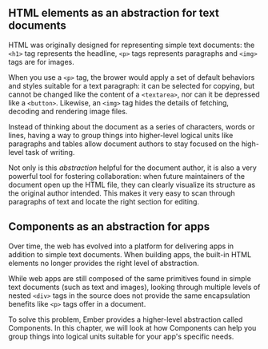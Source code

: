 ## HTML elements as an abstraction for text documents

HTML was originally designed for representing simple text documents: the `<h1>`
tag represents the headline, `<p>` tags represents paragraphs and `<img>` tags
are for images.

When you use a `<p>` tag, the brower would apply a set of default behaviors and
styles suitable for a text paragraph: it can be selected for copying, but
cannot be changed like the content of a `<textarea>`, nor can it be depressed
like a `<button>`. Likewise, an `<img>` tag hides the details of fetching,
decoding and rendering image files.

Instead of thinking about the document as a series of characters, words or
lines, having a way to group things into higher-level logical units like
paragraphs and tables allow document authors to stay focused on the high-level
task of writing.

Not only is this *abstraction* helpful for the document author, it is also a
very powerful tool for fostering collaboration: when future maintainers of the
document open up the HTML file, they can clearly visualize its structure as the
original author intended. This makes it very easy to scan through paragraphs of
text and locate the right section for editing.

## Components as an abstraction for apps

Over time, the web has evolved into a platform for delivering apps in addition
to simple text documents. When building apps, the built-in HTML elements no
longer provides the right level of abstraction.

While web apps are still composed of the same primitives found in simple text
documents (such as text and images), looking through multiple levels of nested
`<div>` tags in the source does not provide the same encapsulation benefits
like `<p>` tags offer in a document.

To solve this problem, Ember provides a higher-level abstraction called
Components. In this chapter, we will look at how Components can help you group
things into logical units suitable for your app's specific needs.
